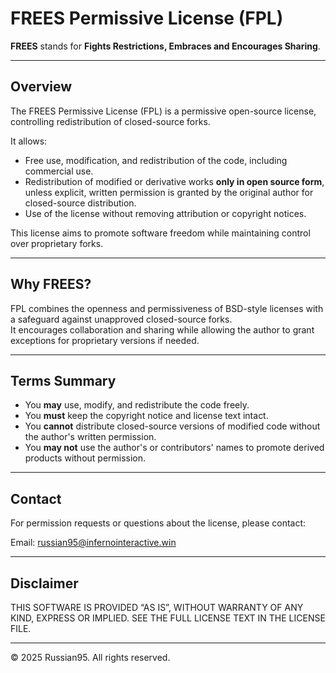 # FREES Permissive License (FPL)

**FREES** stands for **Fights Restrictions, Embraces and Encourages Sharing**.

---

## Overview

The FREES Permissive License (FPL) is a permissive open-source license, controlling redistribution of closed-source forks.

It allows:

- Free use, modification, and redistribution of the code, including commercial use.
- Redistribution of modified or derivative works **only in open source form**, unless explicit, written permission is granted by the original author for closed-source distribution.
- Use of the license without removing attribution or copyright notices.

This license aims to promote software freedom while maintaining control over proprietary forks.

---

## Why FREES?

FPL combines the openness and permissiveness of BSD-style licenses with a safeguard against unapproved closed-source forks.  
It encourages collaboration and sharing while allowing the author to grant exceptions for proprietary versions if needed.

---

## Terms Summary

- You **may** use, modify, and redistribute the code freely.
- You **must** keep the copyright notice and license text intact.
- You **cannot** distribute closed-source versions of modified code without the author's written permission.
- You **may not** use the author's or contributors' names to promote derived products without permission.

---

## Contact

For permission requests or questions about the license, please contact:

Email: russian95@infernointeractive.win

---

## Disclaimer

THIS SOFTWARE IS PROVIDED “AS IS”, WITHOUT WARRANTY OF ANY KIND, EXPRESS OR IMPLIED. SEE THE FULL LICENSE TEXT IN THE LICENSE FILE.

---

© 2025 Russian95. All rights reserved.
